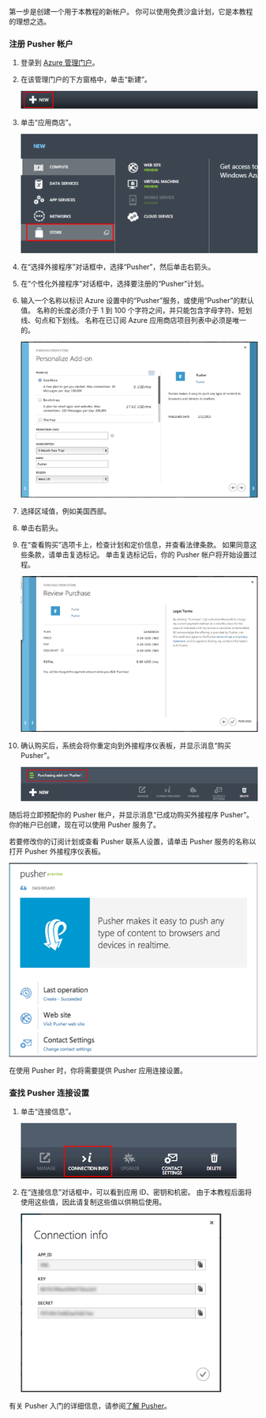 第一步是创建一个用于本教程的新帐户。 你可以使用免费沙盒计划，它是本教程的理想之选。

### <a name="to-sign-up-for-a-pusher-account"></a>注册 Pusher 帐户

1. 登录到 [Azure 管理门户][]。

2. 在该管理门户的下方窗格中，单击“新建”。

    ![command-bar-new][command-bar-new]

3. 单击“应用商店”。

    ![pusher-store][pusher-store]

4. 在“选择外接程序”对话框中，选择“Pusher”，然后单击右箭头。

5. 在“个性化外接程序”对话框中，选择要注册的“Pusher”计划。

6. 输入一个名称以标识 Azure 设置中的“Pusher”服务，或使用“Pusher”的默认值。 名称的长度必须介于 1 到 100 个字符之间，并只能包含字母字符、短划线、句点和下划线。 名称在已订阅 Azure 应用商店项目列表中必须是唯一的。

    ![store-screen-1][store-screen-1]

8. 选择区域值，例如美国西部。 

9. 单击右箭头。

10. 在“查看购买”选项卡上，检查计划和定价信息，并查看法律条款。 如果同意这些条款，请单击复选标记。 单击复选标记后，你的 Pusher 帐户将开始设置过程。 

    ![store-screen-2][store-screen-2]

11. 确认购买后，系统会将你重定向到外接程序仪表板，并显示消息“购买 Pusher”。

    ![store-screen-3][store-screen-3]

随后将立即预配你的 Pusher 帐户，并显示消息“已成功购买外接程序 Pusher”。 你的帐户已创建，现在可以使用 Pusher 服务了。

若要修改你的订阅计划或查看 Pusher 联系人设置，请单击 Pusher 服务的名称以打开 Pusher 外接程序仪表板。

![pusher-add-on-dashboard][pusher-add-on-dashboard]

在使用 Pusher 时，你将需要提供 Pusher 应用连接设置。

### <a name="to-find-your-pusher-connection-settings"></a>查找 Pusher 连接设置 ###

1. 单击“连接信息”。

    ![pusher-connection-info-button][pusher-connection-info-button]

2. 在“连接信息”对话框中，可以看到应用 ID、密钥和机密。 由于本教程后面将使用这些值，因此请复制这些值以供稍后使用。

    ![pusher-connection-info][pusher-connection-info]

有关 Pusher 入门的详细信息，请参阅[了解 Pusher][]。

<!--images-->

[command-bar-new]: ./media/pusher-sign-up/1-command-bar-new.png
[pusher-store]: ./media/pusher-sign-up/2-pusher-store.png
[store-screen-1]: ./media/pusher-sign-up/3-pusher-store-screen-1.png
[store-screen-2]: ./media/pusher-sign-up/4-pusher-store-screen-2.png
[store-screen-3]: ./media/pusher-sign-up/5-pusher-store-screen-3.png
[pusher-add-on-dashboard]: ./media/pusher-sign-up/6-pusher-add-on-dashboard.png
[pusher-connection-info-button]: ./media/pusher-sign-up/7-pusher-connection-info-button.png
[pusher-connection-info]: ./media/pusher-sign-up/8-pusher-connection-info.png

<!--Links-->

[Azure 管理门户]: https://manage.windowsazure.com
[了解 Pusher]: http://pusher.com/docs